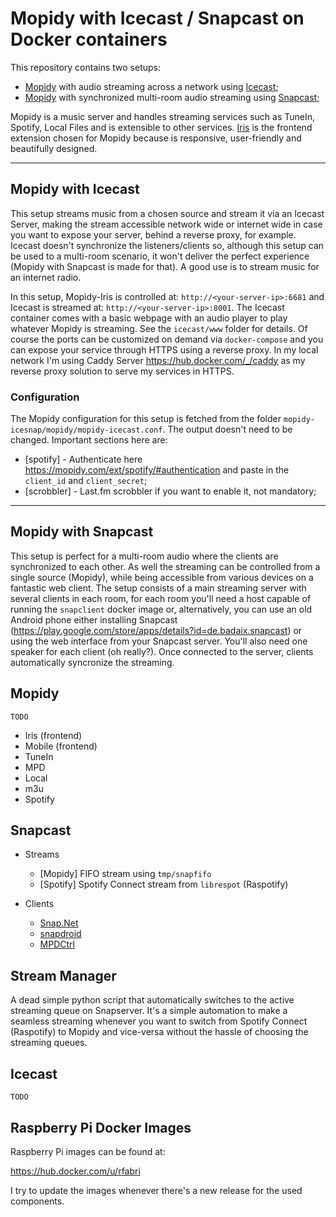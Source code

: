# Mopidy with Icecast / Snapcast on Docker containers

This repository contains two setups:

- [Mopidy](https://github.com/mopidy/mopidy) with audio streaming across a network using [Icecast](https://gitlab.xiph.org/xiph/icecast-server/);
- [Mopidy](https://github.com/mopidy/mopidy) with synchronized multi-room audio streaming using [Snapcast](https://github.com/badaix/snapcast);

Mopidy is a music server and handles streaming services such as TuneIn, Spotify, Local Files and is extensible to other services. [Iris](https://github.com/jaedb/Iris) is the frontend extension chosen for Mopidy because is responsive, user-friendly and beautifully designed.

---

## Mopidy with Icecast

This setup streams music from a chosen source and stream it via an Icecast Server, making the stream accessible network wide or internet wide in case you want to expose your server, behind a reverse proxy, for example. Icecast doesn't synchronize the listeners/clients so, although this setup can be used to a multi-room scenario, it won't deliver the perfect experience (Mopidy with Snapcast is made for that). A good use is to stream music for an internet radio.

In this setup, Mopidy-Iris is controlled at: `http://<your-server-ip>:6681` and Icecast is streamed at: `http://<your-server-ip>:8001`. The Icecast container comes with a basic webpage with an audio player to play whatever Mopidy is streaming. See the `icecast/www` folder for details. Of course the ports can be customized on demand via `docker-compose` and you can expose your service through HTTPS using a reverse proxy. In my local network I'm using Caddy Server <https://hub.docker.com/_/caddy> as my reverse proxy solution to serve my services in HTTPS.

### Configuration

The Mopidy configuration for this setup is fetched from the folder `mopidy-icesnap/mopidy/mopidy-icecast.conf`. The output doesn't need to be changed. Important sections here are:

- [spotify] - Authenticate here <https://mopidy.com/ext/spotify/#authentication> and paste in the `client_id` and `client_secret`;
- [scrobbler] - Last.fm scrobbler if you want to enable it, not mandatory;

---

## Mopidy with Snapcast

This setup is perfect for a multi-room audio where the clients are synchronized to each other. As well the streaming can be controlled from a single source (Mopidy), while being accessible from various devices on a fantastic web client. The setup consists of a main streaming server with several clients in each room, for each room you'll need a host capable of running the `snapclient` docker image or, alternatively, you can use an old Android phone either installing Snapcast (<https://play.google.com/store/apps/details?id=de.badaix.snapcast>) or using the web interface from your Snapcast server. You'll also need one speaker for each client (oh really?).
Once connected to the server, clients automatically syncronize the streaming.

## Mopidy

`TODO`

- Iris (frontend)
- Mobile (frontend)
- TuneIn
- MPD
- Local
- m3u
- Spotify

## Snapcast

- Streams
    - [Mopidy] FIFO stream using `tmp/snapfifo`
    - [Spotify] Spotify Connect stream from `librespot` (Raspotify)

- Clients
    - [Snap.Net](https://github.com/stijnvdb88/Snap.Net)
    - [snapdroid](https://github.com/badaix/snapdroid)
    - [MPDCtrl](https://github.com/torum/MPDCtrl)

## Stream Manager

A dead simple python script that automatically switches to the active streaming queue on Snapserver. It's a simple automation to make a seamless streaming whenever you want to switch from Spotify Connect (Raspotify) to Mopidy and vice-versa without the hassle of choosing the streaming queues.

## Icecast

`TODO`

## Raspberry Pi Docker Images

Raspberry Pi images can be found at:

<https://hub.docker.com/u/rfabri>

I try to update the images whenever there's a new release for the used components.
